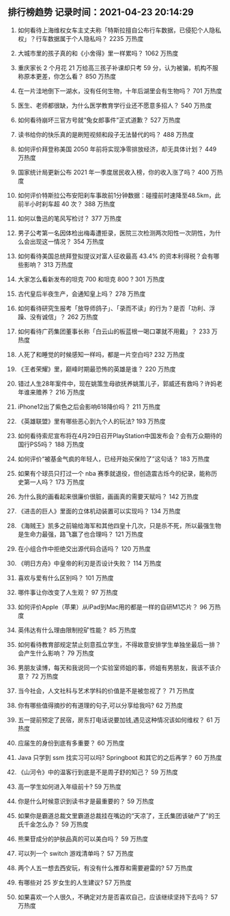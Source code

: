 
## 排行榜趋势 记录时间：2021-04-23 20:14:29
  
  1. 如何看待上海维权女车主丈夫称「特斯拉擅自公布行车数据，已侵犯个人隐私权」？行车数据属于个人隐私吗？ 2235 万热度
    
  2. 大城市里的孩子真的和《小舍得》里一样累吗？ 1062 万热度
    
  3. 重庆家长 2 个月花 21 万给高三孩子补课却只考 59 分，认为被骗，机构不服称原本更差，你怎么看？ 850 万热度
    
  4. 在一片洼地倒下一湖水，没有任何生物，十年后湖里会有生物吗？ 701 万热度
    
  5. 医生、老师都很缺，为什么医学教育学行业还不愿意多招人？ 540 万热度
    
  6. 如何看待崩坏三官方号就“兔女郎事件”正式道歉？ 527 万热度
    
  7. 读书给你的快乐真的是刷短视频和段子无法替代的吗？ 488 万热度
    
  8. 如何评价拜登称美国 2050 年前将实现净零排放经济，却无具体计划？ 449 万热度
    
  9. 国家统计局更新公布 2021 年一季度居民收入榜，你的收入涨了吗？ 400 万热度
    
  10. 如何评价特斯拉公布安阳刹车事故前1分钟数据：碰撞前时速降至48.5km，此前半小时刹车超 40 次？ 388 万热度
    
  11. 如何以鲁迅的笔风写检讨？ 377 万热度
    
  12. 男子公考第一名因体检出梅毒遭拒录，医院三次检测两次阳性一次阴性，为什么会出现这一情况？ 354 万热度
    
  13. 如何看待美国总统拜登拟提议对富人征收最高 43.4% 的资本利得税？会有哪些影响？ 313 万热度
    
  14. 大家怎么看新发布的坦克 700 和坦克 800 ? 301 万热度
    
  15. 古代皇后半夜生产，会通知皇上吗？ 278 万热度
    
  16. 如何看待研究生报考「放导师鸽子」、「录而不读」的行为？是否「功利、浮躁、没有诚信」？ 262 万热度
    
  17. 如何看待广药集团董事长称「白云山的板蓝根一喝口罩就不用戴」？ 233 万热度
    
  18. 人死了和睡觉的时候感知一样吗，都是一片空白吗? 232 万热度
    
  19. 《王者荣耀》里，巅峰时期最恐怖的英雄是谁？ 220 万热度
    
  20. 错过人生28年案件中，现在姚策生母欲抚养姚策儿子，郭威还有救吗？许妈老年谁来赡养？ 216 万热度
    
  21. iPhone12出了紫色之后会影响618降价吗？ 211 万热度
    
  22. 《英雄联盟》里有哪些恶心到九个人的玩法? 193 万热度
    
  23. 如何看待索尼宣布将在4月29日召开PlayStation中国发布会？会有万众期待的国行PS5吗？ 188 万热度
    
  24. 如何评价“被基金气疯的年轻人，已经开始买保险了”这句话？ 183 万热度
    
  25. 如果有个球员只打过一个 nba 赛季就退役，但创造震古烁今的纪录，能称历史第一人吗？ 173 万热度
    
  26. 为什么我的画看起来很廉价很脏，画画真的需要天赋吗？ 142 万热度
    
  27. 《进击的巨人》里面的立体机动装置可以实现吗？ 134 万热度
    
  28. 《海贼王》凯多之前输给海军和其他四皇十几次，只是杀不死，所以最强生物是生命力最强，路飞赢了也合理吗？ 121 万热度
    
  29. 在小组合作中拒绝交出源代码合适吗？ 120 万热度
    
  30. 《明日方舟》中皇帝的利刃是否设计失败？ 114 万热度
    
  31. 喜欢与爱有什么区别吗？ 101 万热度
    
  32. 哪件事让你改变了人生观？ 97 万热度
    
  33. 如何评价Apple（苹果）从iPad到Mac用的都是一样的自研M1芯片？ 96 万热度
    
  34. 英伟达有什么理由限制挖矿性能？ 85 万热度
    
  35. 如何看待教育部规定禁止刻意孤立学生，不得故意安排学生单独坐最后一排？会产生什么影响？ 79 万热度
    
  36. 男朋友读博，每天和我说同一个实验室师姐的事，师姐有男朋友，我该不该介意？ 72 万热度
    
  37. 当今社会，人文社科与艺术学科的价值是不是被忽视了？ 71 万热度
    
  38. 你有哪些值得摘抄的有道理的句子,可以分享给我吗? 62 万热度
    
  39. 五一提前预定了民宿，房东打电话说要加钱,遇见这种情况该如何维权？ 61 万热度
    
  40. 应届生的身份到底有多重要？ 60 万热度
    
  41. Java 只学到 ssm 找实习可以吗? Springboot 和其它的之后再学？ 60 万热度
    
  42. 《山河令》中的温客行到底是不是周子舒的知己？ 59 万热度
    
  43. 高一学生如何进入年级前十? 59 万热度
    
  44. 你是什么时候意识到读书才是最重要的？ 59 万热度
    
  45. 如果你是霸道总裁文里霸道总裁挂在嘴边的“天凉了，王氏集团该破产了”的王氏千金怎么办？ 59 万热度
    
  46. 熊果苷成分的护肤品真的可以美白吗？ 59 万热度
    
  47. 可以列一个 switch 游戏清单吗？ 57 万热度
    
  48. 两个人五一想去西安玩，有没有什么推荐和需要避雷的? 57 万热度
    
  49. 有哪些对 25 岁女生的人生建议? 57 万热度
    
  50. 如果喜欢一个人很久，不确定对方是否喜欢自己，应该继续坚持下去吗？ 57 万热度
    